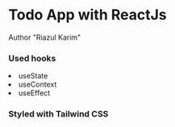 # Todo App with ReactJs

Author "Riazul Karim"

<h3>Used hooks</h3>
<li>useState</li>
<li>useContext</li>
<li>useEffect</li>

<h3>Styled with Tailwind CSS</h3>